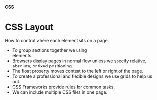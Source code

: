 **CSS**

# CSS Layout
How to control where each element sits on a page.
* To group sections together we using <div> elements.
* Browsers display pages in normal flow unless we specify relative, absolute, or fixed positioning.
* The float property moves content to the left or right of the page.
* To create a professional and flexible designs we use grids to help us out.
* CSS Frameworks provide rules for common tasks.
* We can include multiple CSS files in one page.